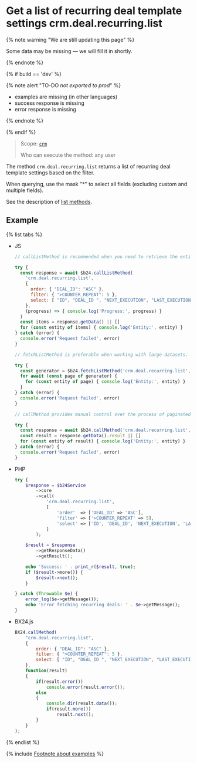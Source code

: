 # Get a list of recurring deal template settings crm.deal.recurring.list

{% note warning "We are still updating this page" %}

Some data may be missing — we will fill it in shortly.

{% endnote %}

{% if build == 'dev' %}

{% note alert "TO-DO _not exported to prod_" %}

- examples are missing (in other languages)
- success response is missing
- error response is missing

{% endnote %}

{% endif %}

> Scope: [`crm`](../../../scopes/permissions.md)
>
> Who can execute the method: any user

The method `crm.deal.recurring.list` returns a list of recurring deal template settings based on the filter.

When querying, use the mask "*" to select all fields (excluding custom and multiple fields).

See the description of [list methods](../../../../settings/how-to-call-rest-api/list-methods-pecularities.md).

## Example

{% list tabs %}

- JS

    ```js
    // callListMethod is recommended when you need to retrieve the entire set of list data and the volume of records is relatively small (up to about 1000 items). The method loads all data at once, which can lead to high memory load when working with large volumes.
    
    try {
      const response = await $b24.callListMethod(
        'crm.deal.recurring.list',
        {
          order: { "DEAL_ID": "ASC" },
          filter: { ">COUNTER_REPEAT": 5 },
          select: [ "ID", "DEAL_ID ", "NEXT_EXECUTION", "LAST_EXECUTION", "CATEGORY_ID", "IS_LIMIT" ]
        },
        (progress) => { console.log('Progress:', progress) }
      )
      const items = response.getData() || []
      for (const entity of items) { console.log('Entity:', entity) }
    } catch (error) {
      console.error('Request failed', error)
    }
    
    // fetchListMethod is preferable when working with large datasets. The method implements iterative selection using a generator, allowing data to be processed in parts and efficiently using memory.
    
    try {
      const generator = $b24.fetchListMethod('crm.deal.recurring.list', { order: { "DEAL_ID": "ASC" }, filter: { ">COUNTER_REPEAT": 5 }, select: [ "ID", "DEAL_ID ", "NEXT_EXECUTION", "LAST_EXECUTION", "CATEGORY_ID", "IS_LIMIT" ] }, 'ID')
      for await (const page of generator) {
        for (const entity of page) { console.log('Entity:', entity) }
      }
    } catch (error) {
      console.error('Request failed', error)
    }
    
    // callMethod provides manual control over the process of paginated data retrieval through the start parameter. It is suitable for scenarios where precise control over request batches is required. However, with large volumes of data, it may be less efficient compared to fetchListMethod.
    
    try {
      const response = await $b24.callMethod('crm.deal.recurring.list', { order: { "DEAL_ID": "ASC" }, filter: { ">COUNTER_REPEAT": 5 }, select: [ "ID", "DEAL_ID ", "NEXT_EXECUTION", "LAST_EXECUTION", "CATEGORY_ID", "IS_LIMIT" ] }, 0)
      const result = response.getData().result || []
      for (const entity of result) { console.log('Entity:', entity) }
    } catch (error) {
      console.error('Request failed', error)
    }
    ```

- PHP

    ```php
    try {
        $response = $b24Service
            ->core
            ->call(
                'crm.deal.recurring.list',
                [
                    'order'  => ['DEAL_ID' => 'ASC'],
                    'filter' => ['>COUNTER_REPEAT' => 5],
                    'select' => ['ID', 'DEAL_ID', 'NEXT_EXECUTION', 'LAST_EXECUTION', 'CATEGORY_ID', 'IS_LIMIT'],
                ]
            );
    
        $result = $response
            ->getResponseData()
            ->getResult();
    
        echo 'Success: ' . print_r($result, true);
        if ($result->more()) {
            $result->next();
        }
    
    } catch (Throwable $e) {
        error_log($e->getMessage());
        echo 'Error fetching recurring deals: ' . $e->getMessage();
    }
    ```

- BX24.js

    ```js
    BX24.callMethod(
        "crm.deal.recurring.list",
        {
            order: { "DEAL_ID": "ASC" },
            filter: { ">COUNTER_REPEAT": 5 },
            select: [ "ID", "DEAL_ID ", "NEXT_EXECUTION", "LAST_EXECUTION", "CATEGORY_ID", "IS_LIMIT" ]
        },
        function(result)
        {
            if(result.error())
                console.error(result.error());
            else
            {
                console.dir(result.data());
                if(result.more())
                    result.next();
            }
        }
    );
    ```

{% endlist %}

{% include [Footnote about examples](../../../../_includes/examples.md) %}